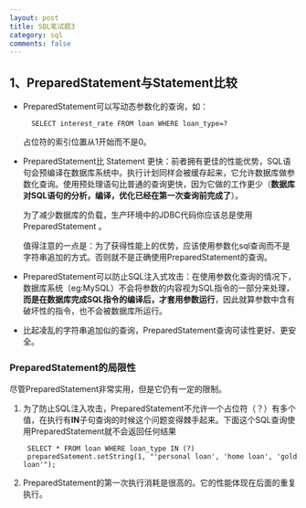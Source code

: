 ```yaml
---
layout: post
title: SQL笔试题3
category: sql
comments: false
---
```

## 1、PreparedStatement与Statement比较
- PreparedStatement可以写动态参数化的查询，如：

		SELECT interest_rate FROM loan WHERE loan_type=?

	占位符的索引位置从1开始而不是0。

- PreparedStatement比 Statement 更快：前者拥有更佳的性能优势，SQL语句会预编译在数据库系统中。执行计划同样会被缓存起来，它允许数据库做参数化查询。使用预处理语句比普通的查询更快，因为它做的工作更少（**数据库对SQL语句的分析，编译，优化已经在第一次查询前完成了**）。

	为了减少数据库的负载，生产环境中的JDBC代码你应该总是使用PreparedStatement 。  

	值得注意的一点是：为了获得性能上的优势，应该使用参数化sql查询而不是字符串追加的方式。否则就不是正确使用PreparedStatement的查询。

- PreparedStatement可以防止SQL注入式攻击：在使用参数化查询的情况下，数据库系统（eg:MySQL）不会将参数的内容视为SQL指令的一部分来处理，**而是在数据库完成SQL指令的编译后，才套用参数运行**，因此就算参数中含有破坏性的指令，也不会被数据库所运行。

- 比起凌乱的字符串追加似的查询，PreparedStatement查询可读性更好、更安全。

### PreparedStatement的局限性

尽管PreparedStatement非常实用，但是它仍有一定的限制。

1. 为了防止SQL注入攻击，PreparedStatement不允许一个占位符（？）有多个值，在执行有**IN**子句查询的时候这个问题变得棘手起来。下面这个SQL查询使用PreparedStatement就不会返回任何结果

		SELECT * FROM loan WHERE loan_type IN (?)
		preparedSatement.setString(1, "'personal loan', 'home loan', 'gold loan'");

2. PreparedStatement的第一次执行消耗是很高的。它的性能体现在后面的重复执行。
